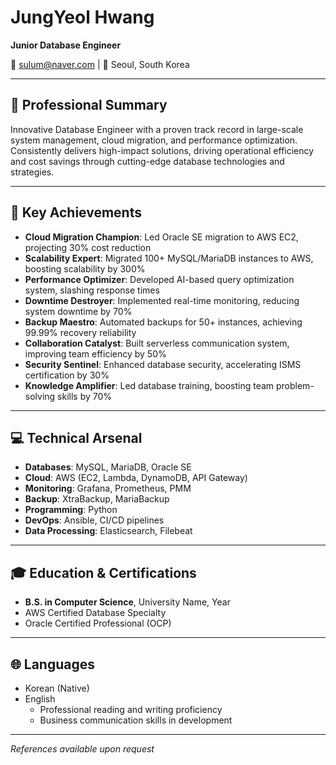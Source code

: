 # JungYeol Hwang
**Junior Database Engineer**

📧 sulum@naver.com | 📍 Seoul, South Korea

---

## 💼 Professional Summary

Innovative Database Engineer with a proven track record in large-scale system management, cloud migration, and performance optimization. Consistently delivers high-impact solutions, driving operational efficiency and cost savings through cutting-edge database technologies and strategies.

---

## 🚀 Key Achievements

- **Cloud Migration Champion**: Led Oracle SE migration to AWS EC2, projecting 30% cost reduction
- **Scalability Expert**: Migrated 100+ MySQL/MariaDB instances to AWS, boosting scalability by 300%
- **Performance Optimizer**: Developed AI-based query optimization system, slashing response times
- **Downtime Destroyer**: Implemented real-time monitoring, reducing system downtime by 70%
- **Backup Maestro**: Automated backups for 50+ instances, achieving 99.99% recovery reliability
- **Collaboration Catalyst**: Built serverless communication system, improving team efficiency by 50%
- **Security Sentinel**: Enhanced database security, accelerating ISMS certification by 30%
- **Knowledge Amplifier**: Led database training, boosting team problem-solving skills by 70%

---

## 💻 Technical Arsenal

- **Databases**: MySQL, MariaDB, Oracle SE
- **Cloud**: AWS (EC2, Lambda, DynamoDB, API Gateway)
- **Monitoring**: Grafana, Prometheus, PMM
- **Backup**: XtraBackup, MariaBackup
- **Programming**: Python
- **DevOps**: Ansible, CI/CD pipelines
- **Data Processing**: Elasticsearch, Filebeat

---

## 🎓 Education & Certifications

- **B.S. in Computer Science**, University Name, Year
- AWS Certified Database Specialty
- Oracle Certified Professional (OCP)

---

## 🌐 Languages

- Korean (Native)
- English
  - Professional reading and writing proficiency
  - Business communication skills in development

---

*References available upon request*
